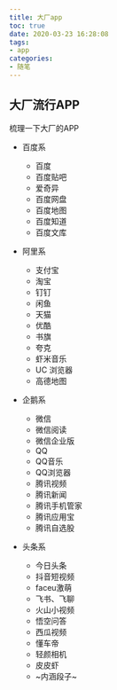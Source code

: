 ```yaml
---
title: 大厂app
toc: true
date: 2020-03-23 16:28:08
tags:
- app
categories:
- 随笔
---
```


## 大厂流行APP

梳理一下大厂的APP

* 百度系
  * 百度
  * 百度贴吧 
  * 爱奇异
  * 百度网盘
  * 百度地图
  * 百度知道
  * 百度文库

* 阿里系
  * 支付宝
  * 淘宝
  * 钉钉
  * 闲鱼
  * 天猫
  * 优酷
  * 书旗
  * 夸克
  * 虾米音乐
  * UC 浏览器
  * 高德地图
  
* 企鹅系
  * 微信
  * 微信阅读
  * 微信企业版
  * QQ
  * QQ音乐
  * QQ浏览器
  * 腾讯视频
  * 腾讯新闻
  * 腾讯手机管家
  * 腾讯应用宝
  * 腾讯自选股

* 头条系
  * 今日头条
  * 抖音短视频
  * faceu激萌
  * 飞书、飞聊
  * 火山小视频
  * 悟空问答
  * 西瓜视频
  * 懂车帝
  * 轻颜相机
  * 皮皮虾
  * ~内涵段子~
